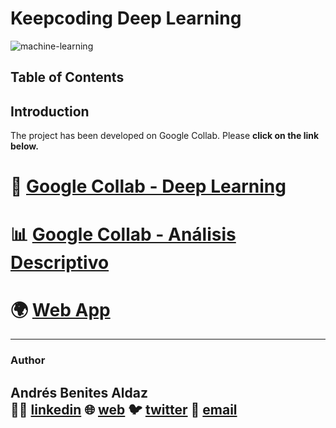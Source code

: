 # Keepcoding Deep Learning


![machine-learning](https://images.unsplash.com/photo-1504639725590-34d0984388bd?ixlib=rb-4.0.3&ixid=MnwxMjA3fDB8MHxwaG90by1wYWdlfHx8fGVufDB8fHx8&auto=format&fit=crop&w=1074&q=80)
## Table of Contents

## Introduction

The project has been developed on Google Collab. Please **click on the link below.**


# 🧮 [Google Collab - Deep Learning](https://colab.research.google.com/drive/1JwxLBJDiMH8y6LDkjwAot-7Kov6SPJar?usp=sharing)
# 📊 [Google Collab - Análisis Descriptivo](https://colab.research.google.com/drive/1JAEQHRfSP0mBRBlVYRsNhSuMVoN-KDx2?usp=sharing)
# 🌍 [Web App](http://deep-learning.herokuapp.com)




-------

### Author

Andrés Benites Aldaz  
👨‍💻 [linkedin](https://www.linkedin.com/in/andresbenites/)
🌐 [web](https://andresbenites.es) 
🐦 [twitter](https://twitter.com/daibeal26)
📧 [email](mailto:contact@andresbenites.es)
---




